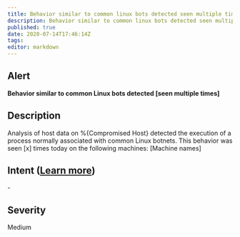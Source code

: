 ```yaml
---
title: Behavior similar to common linux bots detected seen multiple times
description: Behavior similar to common linux bots detected seen multiple times
published: true
date: 2020-07-14T17:46:14Z
tags:
editor: markdown
---
```


## Alert
**Behavior similar to common Linux bots detected [seen multiple times]**

## Description
Analysis of host data on %{Compromised Host} detected the execution of a process normally associated with common Linux botnets. This behavior was seen [x] times today on the following machines: [Machine names]

## Intent ([Learn more](/public/security/alerts/intentions.md))
\-

## Severity
Medium




